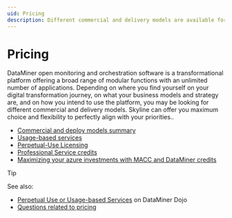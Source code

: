 ```yaml
---
uid: Pricing
description: Different commercial and delivery models are available for DataMiner. Skyline can offer you maximum flexibility to align with your priorities.
---
```


# Pricing

DataMiner open monitoring and orchestration software is a transformational platform offering a broad range of modular functions with an unlimited number of applications. Depending on where you find yourself on your digital transformation journey, on what your business models and strategy are, and on how you intend to use the platform, you may be looking for different commercial and delivery models. Skyline can offer you maximum choice and flexibility to perfectly align with your priorities..

- [Commercial and deploy models summary](xref:Pricing_Commercial_Models)
- [Usage-based services](xref:Pricing_Usage_based_service)
- [Perpetual-Use Licensing](xref:Pricing_Perpetual_Use_Licensing)
- [Professional Service credits](xref:Professional_service_credits)
- [Maximizing your azure investments with MACC and DataMiner credits](xref:MACC_and_DataMiner_credits)

> [!TIP]
> See also:
>
> - [Perpetual Use or Usage-based Services](https://community.dataminer.services/perpetual-use-or-usage-based-services/) on DataMiner Dojo
> - [Questions related to pricing](xref:FAQs_Pricing)
